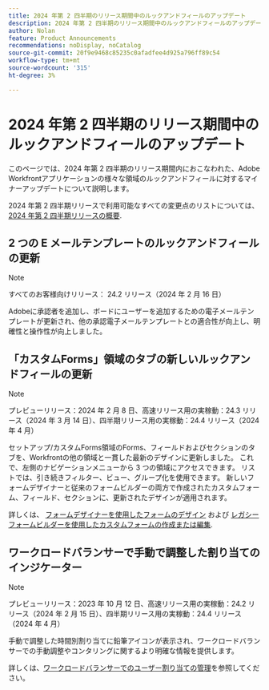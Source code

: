 ```yaml
---
title: 2024 年第 2 四半期のリリース期間中のルックアンドフィールのアップデート
description: 2024 年第 2 四半期のリリース期間中のルックアンドフィールのアップデート
author: Nolan
feature: Product Announcements
recommendations: noDisplay, noCatalog
source-git-commit: 20f9e9468c85235c0afadfee4d925a796ff89c54
workflow-type: tm+mt
source-wordcount: '315'
ht-degree: 3%

---
```


# 2024 年第 2 四半期のリリース期間中のルックアンドフィールのアップデート

このページでは、2024 年第 2 四半期のリリース期間内におこなわれた、Adobe Workfrontアプリケーションの様々な領域のルックアンドフィールに対するマイナーアップデートについて説明します。

2024 年第 2 四半期リリースで利用可能なすべての変更点のリストについては、 [2024 年第 2 四半期リリースの概要](/help/quicksilver/product-announcements/product-releases/24-q2-release-activity/24-q2-release-overview.md).

## 2 つの E メールテンプレートのルックアンドフィールの更新

>[!NOTE]
>
>すべてのお客様向けリリース： 24.2 リリース（2024 年 2 月 16 日）

Adobeに承認者を追加し、ボードにユーザーを追加するための電子メールテンプレートが更新され、他の承認電子メールテンプレートとの適合性が向上し、明確性と操作性が向上しました。

## 「カスタムForms」領域のタブの新しいルックアンドフィールの更新

>[!NOTE]
>
>プレビューリリース：2024 年 2 月 8 日、高速リリース用の実稼動：24.3 リリース（2024 年 3 月 14 日）、四半期リリース用の実稼動：24.4 リリース（2024 年 4 月）

セットアップ/カスタムForms領域のForms、フィールドおよびセクションのタブを、Workfrontの他の領域と一貫した最新のデザインに更新しました。 これで、左側のナビゲーションメニューから 3 つの領域にアクセスできます。 リストでは、引き続きフィルター、ビュー、グループ化を使用できます。 新しいフォームデザイナーと従来のフォームビルダーの両方で作成されたカスタムフォーム、フィールド、セクションに、更新されたデザインが適用されます。

詳しくは、 [フォームデザイナーを使用したフォームのデザイン](/help/quicksilver/administration-and-setup/customize-workfront/create-manage-custom-forms/form-designer/design-a-form/design-a-form.md) および [レガシーフォームビルダーを使用したカスタムフォームの作成または編集](/help/quicksilver/administration-and-setup/customize-workfront/create-manage-custom-forms/create-or-edit-a-custom-form.md).

## ワークロードバランサーで手動で調整した割り当てのインジケーター

>[!NOTE]
>
>プレビューリリース：2023 年 10 月 12 日、高速リリース用の実稼動：24.2 リリース（2024 年 2 月 15 日）、四半期リリース用の実稼動：24.4 リリース（2024 年 4 月）

手動で調整した時間別割り当てに鉛筆アイコンが表示され、ワークロードバランサーでの手動調整やコンタリングに関するより明確な情報を提供します。

詳しくは、[ワークロードバランサーでのユーザー割り当ての管理](/help/quicksilver/resource-mgmt/workload-balancer/manage-user-allocations-workload-balancer.md)を参照してください。

